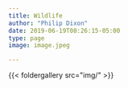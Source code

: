 ```yaml
---
title: Wildlife
author: "Philip Dixon"
date: 2019-06-19T08:26:15-05:00
type: page
image: image.jpeg

---
```


{{< foldergallery src="img/" >}}